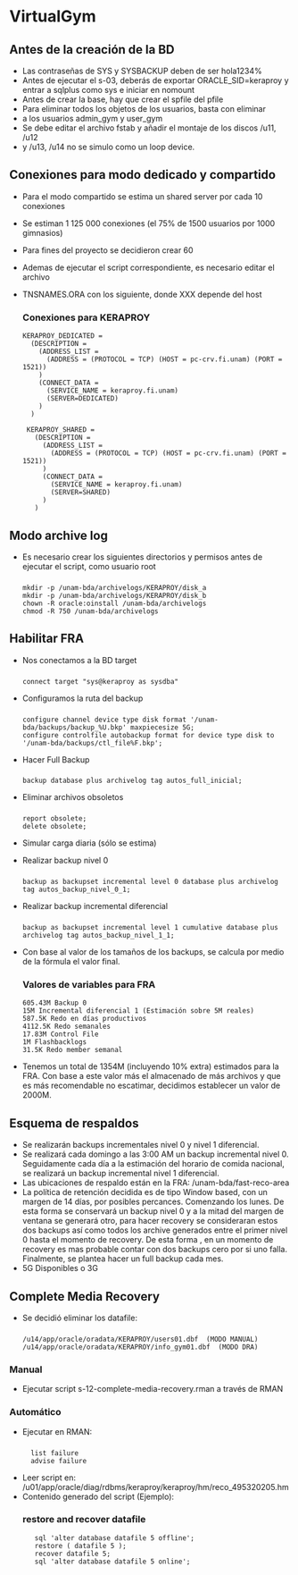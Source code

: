 # VirtualGym

## Antes de la creación de la BD
- Las contraseñas de SYS y SYSBACKUP deben de ser hola1234%
- Antes de ejecutar el s-03, deberás de exportar ORACLE_SID=keraproy
y entrar a sqlplus como sys e iniciar en nomount
- Antes de crear la base, hay que crear el spfile del pfile
- Para eliminar todos los objetos de los usuarios, basta con eliminar
- a los usuarios admin_gym y user_gym
- Se debe editar el archivo fstab y añadir el montaje de los discos /u11, /u12
- y /u13, /u14 no se simulo como un loop device.

## Conexiones para modo dedicado y compartido
- Para el modo compartido se estima un shared server por cada 10 conexiones
- Se estiman 1 125 000 conexiones (el 75% de 1500 usuarios por 1000 gimnasios)
- Para fines del proyecto se decidieron crear 60
- Ademas de ejecutar el script correspondiente, es necesario editar el archivo
- TNSNAMES.ORA con los siguiente, donde XXX depende del host

     ### Conexiones para KERAPROY
      KERAPROY_DEDICATED =
        (DESCRIPTION =
          (ADDRESS_LIST =
            (ADDRESS = (PROTOCOL = TCP) (HOST = pc-crv.fi.unam) (PORT = 1521))
          )
          (CONNECT_DATA =
            (SERVICE_NAME = keraproy.fi.unam)
            (SERVER=DEDICATED)
          )
        )
      
       KERAPROY_SHARED =
         (DESCRIPTION =
           (ADDRESS_LIST =
             (ADDRESS = (PROTOCOL = TCP) (HOST = pc-crv.fi.unam) (PORT = 1521))
           )
           (CONNECT_DATA =
             (SERVICE_NAME = keraproy.fi.unam)
             (SERVER=SHARED)
           )
         )


## Modo archive log
- Es necesario crear los siguientes directorios y permisos antes de ejecutar el script, como usuario root
     ###
      mkdir -p /unam-bda/archivelogs/KERAPROY/disk_a
      mkdir -p /unam-bda/archivelogs/KERAPROY/disk_b
      chown -R oracle:oinstall /unam-bda/archivelogs
      chmod -R 750 /unam-bda/archivelogs

## Habilitar FRA
- Nos conectamos a la BD target
     ###
      connect target "sys@keraproy as sysdba"

- Configuramos la ruta del backup
     ###
      configure channel device type disk format '/unam-bda/backups/backup_%U.bkp' maxpiecesize 5G;
      configure controlfile autobackup format for device type disk to '/unam-bda/backups/ctl_file%F.bkp';

- Hacer Full Backup
     ###
      backup database plus archivelog tag autos_full_inicial;

- Eliminar archivos obsoletos
     ###
      report obsolete;
      delete obsolete;

- Simular carga diaria (sólo se estima)

- Realizar backup nivel 0
     ###
      backup as backupset incremental level 0 database plus archivelog tag autos_backup_nivel_0_1; 

- Realizar backup incremental diferencial
     ###
      backup as backupset incremental level 1 cumulative database plus archivelog tag autos_backup_nivel_1_1;

- Con base al valor de los tamaños de los backups, se calcula por medio de la fórmula el valor final. 
     ### Valores de variables para FRA
      605.43M Backup 0
      15M Incremental diferencial 1 (Estimación sobre 5M reales)
      587.5K Redo en días productivos
      4112.5K Redo semanales
      17.83M Control File
      1M Flashbacklogs
      31.5K Redo member semanal

- Tenemos un total de 1354M (incluyendo 10% extra) estimados para la FRA. 
Con base a este valor más el almacenado de más archivos y que es más recomendable 
no escatimar, decidimos establecer un valor de 2000M.

## Esquema de respaldos
- Se realizarán backups incrementales nivel 0 y nivel 1 diferencial.
- Se realizará cada domingo a las 3:00 AM un backup incremental nivel 0. Seguidamente
cada día a la estimación del horario de comida nacional, se realizará un backup
incremental nivel 1 diferencial.
- Las ubicaciones de respaldo están en la FRA: /unam-bda/fast-reco-area
- La política de retención decidida es de tipo Window based, con un margen de
14 días, por posibles percances. Comenzando los lunes. De esta forma se conservará
un backup nivel 0 y a la mitad del margen de ventana se generará otro, 
para hacer recovery se consideraran estos dos backups así como todos los archive 
generados entre el primer nivel 0 hasta el momento de recovery. De esta forma ,
en un momento de recovery es mas probable contar con dos backups cero por si
uno falla. Finalmente, se plantea hacer un full backup cada mes.
- 5G Disponibles o 3G

## Complete Media Recovery
- Se decidió eliminar los datafile: 
     ###
      /u14/app/oracle/oradata/KERAPROY/users01.dbf  (MODO MANUAL)
      /u14/app/oracle/oradata/KERAPROY/info_gym01.dbf  (MODO DRA)

### Manual
- Ejecutar script s-12-complete-media-recovery.rman a través de RMAN

### Automático
- Ejecutar en RMAN:
     ###
        list failure
        advise failure

- Leer script en:
/u01/app/oracle/diag/rdbms/keraproy/keraproy/hm/reco_495320205.hm
- Contenido generado del script (Ejemplo):
     ### restore and recover datafile
         sql 'alter database datafile 5 offline';
         restore ( datafile 5 );
         recover datafile 5;
         sql 'alter database datafile 5 online';




